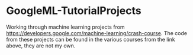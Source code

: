 # GoogleML-TutorialProjects
Working through machine learning projects from https://developers.google.com/machine-learning/crash-course. 
The code from these projects can be found in the various courses from the link above, they are not my own.